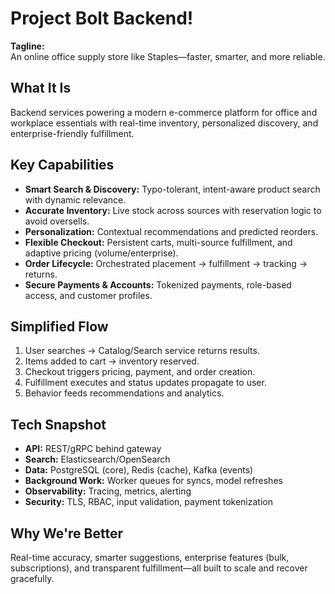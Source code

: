 # Project Bolt Backend!

**Tagline:**  
An online office supply store like Staples—faster, smarter, and more reliable.

## What It Is  
Backend services powering a modern e-commerce platform for office and workplace essentials with real-time inventory, personalized discovery, and enterprise-friendly fulfillment.

## Key Capabilities
- **Smart Search & Discovery:** Typo-tolerant, intent-aware product search with dynamic relevance.  
- **Accurate Inventory:** Live stock across sources with reservation logic to avoid oversells.  
- **Personalization:** Contextual recommendations and predicted reorders.  
- **Flexible Checkout:** Persistent carts, multi-source fulfillment, and adaptive pricing (volume/enterprise).  
- **Order Lifecycle:** Orchestrated placement → fulfillment → tracking → returns.  
- **Secure Payments & Accounts:** Tokenized payments, role-based access, and customer profiles.

## Simplified Flow
1. User searches → Catalog/Search service returns results.  
2. Items added to cart → inventory reserved.  
3. Checkout triggers pricing, payment, and order creation.  
4. Fulfillment executes and status updates propagate to user.  
5. Behavior feeds recommendations and analytics.

## Tech Snapshot
- **API:** REST/gRPC behind gateway  
- **Search:** Elasticsearch/OpenSearch  
- **Data:** PostgreSQL (core), Redis (cache), Kafka (events)  
- **Background Work:** Worker queues for syncs, model refreshes  
- **Observability:** Tracing, metrics, alerting  
- **Security:** TLS, RBAC, input validation, payment tokenization

## Why We're Better
Real-time accuracy, smarter suggestions, enterprise features (bulk, subscriptions), and transparent fulfillment—all built to scale and recover gracefully.
